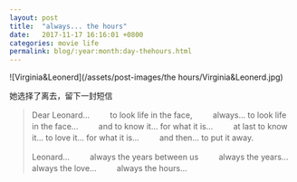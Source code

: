 ```yaml
---
layout: post
title:  "always... the hours"
date:   2017-11-17 16:16:01 +0800
categories: movie life
permalink: blog/:year:month:day-thehours.html
---
```


![Virginia&Leonerd](/assets/post-images/the hours/Virginia&Leonerd.jpg)

她选择了离去，留下一封短信
> Dear Leonard... 　　
> to look life in the face, 　　
> always... to look life in the face... 　　
> and to know it...   for what it is... 　　
> at last to know it...   to love it...   for what it is... 　　
> and then...   to put it away. 　　
> 
> Leonard... 　　
> always the years between us 　　
> always the years...   always the love... 　　
> always the hours...